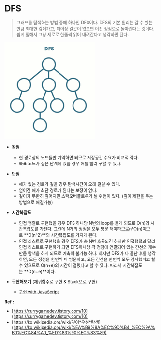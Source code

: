 # DFS

> 그래프를 탐색하는 방법 중에 하나인 DFS이다.
> DFS의 기본 원리는 갈 수 있는 만큼 최대한 깊이가고, 더이상 갈곳이 없으면 이전 정점으로 돌아간다는 것이다.
> 쉽게 말해서 그냥 세로로 한줄씩 읽어 내려간다고 생각하면 된다.

<img src="DFS-images/DFS.gif" width="300">

- **장점**
  - 현 경로상의 노드들만 기억하면 되므로 저장공간 수요가 비교적 적다.
  - 목표 노드가 깊은 단계에 있을 경우 해를 빨리 구할 수 있다.
- **단점**

  - 해가 없는 경로가 깊을 경우 탐색시간이 오래 걸릴 수 있다.
  - 얻어진 해가 최단 경로가 된다는 보장이 없다.
  - 깊이가 무한히 깊어지면 스택오버플로우가 날 위험이 있다. (깊이 제한을 두는 방법으로 해결가능)

- **시간복잡도**
  - 인접 행렬로 구현했을 경우
    DFS 하나당 N번의 loop를 돌게 되므로 O(n)의 시간복잡도를 가진다.
    그런데 N개의 정점을 모두 방문 해야하므로n\*O(n)이므로 **O(n^2)**의 시간복잡도를 가지게 된다.
  - 인접 리스트로 구현했을 경우
    DFS가 총 N번 호출되긴 하지만 인접행렬과 달리 인접 리스트로 구현하게 되면 DFS하나당 각 정점에 연결되어 있는 간선의 개수만큼 탐색을 하게 되므로 예측이 불가능 하다. 하지만 DFS가 다 끝난 후를 생각하면, 모든 정점을 한번씩 다 방문하고, 모든 간선을 한번씩 모두 검사했다고 할 수 있으므로 O(n+e)의 시간이 걸렸다고 할 수 있다.
    따라서 시간복잡도는 **O(n+e)**이다.
- **구현해보기** (재귀함수로 구현 & Stack으로 구현)
  - [구현 with JavaScript](https://github.com/SleeplessN/TIL/blob/main/DataStructure/NonLinear/DFS/DFS.mjs)

**Ref :**

- [https://currygamedev.tistory.com/10](https://currygamedev.tistory.com/10)
- [https://ko.wikipedia.org/wiki/깊이*우선*탐색](https://ko.wikipedia.org/wiki/%EA%B9%8A%EC%9D%B4_%EC%9A%B0%EC%84%A0_%ED%83%90%EC%83%89)
